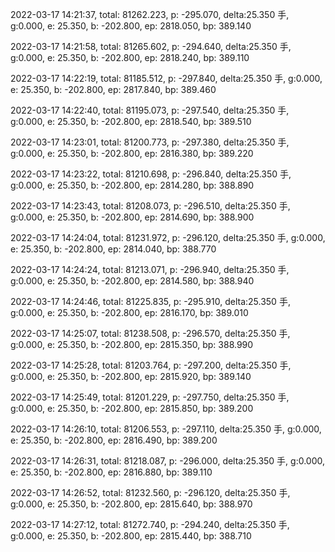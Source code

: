 2022-03-17 14:21:37, total: 81262.223, p: -295.070, delta:25.350 手, g:0.000, e: 25.350, b: -202.800, ep: 2818.050, bp: 389.140

2022-03-17 14:21:58, total: 81265.602, p: -294.640, delta:25.350 手, g:0.000, e: 25.350, b: -202.800, ep: 2818.240, bp: 389.110

2022-03-17 14:22:19, total: 81185.512, p: -297.840, delta:25.350 手, g:0.000, e: 25.350, b: -202.800, ep: 2817.840, bp: 389.460

2022-03-17 14:22:40, total: 81195.073, p: -297.540, delta:25.350 手, g:0.000, e: 25.350, b: -202.800, ep: 2818.540, bp: 389.510

2022-03-17 14:23:01, total: 81200.773, p: -297.380, delta:25.350 手, g:0.000, e: 25.350, b: -202.800, ep: 2816.380, bp: 389.220

2022-03-17 14:23:22, total: 81210.698, p: -296.840, delta:25.350 手, g:0.000, e: 25.350, b: -202.800, ep: 2814.280, bp: 388.890

2022-03-17 14:23:43, total: 81208.073, p: -296.510, delta:25.350 手, g:0.000, e: 25.350, b: -202.800, ep: 2814.690, bp: 388.900

2022-03-17 14:24:04, total: 81231.972, p: -296.120, delta:25.350 手, g:0.000, e: 25.350, b: -202.800, ep: 2814.040, bp: 388.770

2022-03-17 14:24:24, total: 81213.071, p: -296.940, delta:25.350 手, g:0.000, e: 25.350, b: -202.800, ep: 2814.580, bp: 388.940

2022-03-17 14:24:46, total: 81225.835, p: -295.910, delta:25.350 手, g:0.000, e: 25.350, b: -202.800, ep: 2816.170, bp: 389.010

2022-03-17 14:25:07, total: 81238.508, p: -296.570, delta:25.350 手, g:0.000, e: 25.350, b: -202.800, ep: 2815.350, bp: 388.990

2022-03-17 14:25:28, total: 81203.764, p: -297.200, delta:25.350 手, g:0.000, e: 25.350, b: -202.800, ep: 2815.920, bp: 389.140

2022-03-17 14:25:49, total: 81201.229, p: -297.750, delta:25.350 手, g:0.000, e: 25.350, b: -202.800, ep: 2815.850, bp: 389.200

2022-03-17 14:26:10, total: 81206.553, p: -297.110, delta:25.350 手, g:0.000, e: 25.350, b: -202.800, ep: 2816.490, bp: 389.200

2022-03-17 14:26:31, total: 81218.087, p: -296.000, delta:25.350 手, g:0.000, e: 25.350, b: -202.800, ep: 2816.880, bp: 389.110

2022-03-17 14:26:52, total: 81232.560, p: -296.120, delta:25.350 手, g:0.000, e: 25.350, b: -202.800, ep: 2815.640, bp: 388.970

2022-03-17 14:27:12, total: 81272.740, p: -294.240, delta:25.350 手, g:0.000, e: 25.350, b: -202.800, ep: 2815.440, bp: 388.710